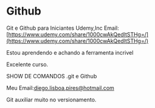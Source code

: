 # Github

Git e Github para Iniciantes Udemy,Inc
Email: [https://www.udemy.com/share/1000cwAkQedltSTHg=/](https://www.udemy.com/share/1000cwAkQedltSTHg=/)

Estou aprendendo e achando a ferramenta incrivel

Excelente curso.

SHOW DE COMANDOS .git e Github

Meu Email:[diego.lisboa.pires@hotmail.com](diego.lisboa.pires@hotmail.com)

Git auxiliar muito no versionamento.
